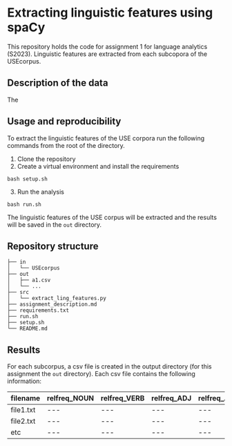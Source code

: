 # Extracting linguistic features using spaCy
This repository holds the code for assignment 1 for language analytics (S2023). Linguistic features are extracted from each subcopora of the USEcorpus. 

## Description of the data
The 

## Usage and reproducibility
To extract the linguistic features of the USE corpora run the following commands from the root of the directory.

1. Clone the repository
2. Create a virtual environment and install the requirements
```
bash setup.sh
```
3. Run the analysis
```
bash run.sh
```

The linguistic features of the USE corpus will be extracted and the results will be saved in the `out` directory.

## Repository structure
```
├── in                                
│   └── USEcorpus
├── out                                 
│   ├── a1.csv
│   └── ...
├── src
│   └── extract_ling_features.py            
├── assignment_description.md
├── requirements.txt       
├── run.sh
├── setup.sh      
└── README.md                           
```


## Results
For each subcorpus, a csv file is created in the output directory (for this assignment the `out` directory). Each csv file contains the following information:

filename|relfreq_NOUN|relfreq_VERB|relfreq_ADJ|relfreq_ADV|unique_PERSON|unique_LOC|unique_ORG
|---|---|---|---|---|---|---|---|
|file1.txt|---|---|---|---|---|---|---|
|file2.txt|---|---|---|---|---|---|---|
|etc|---|---|---|---|---|---|---|